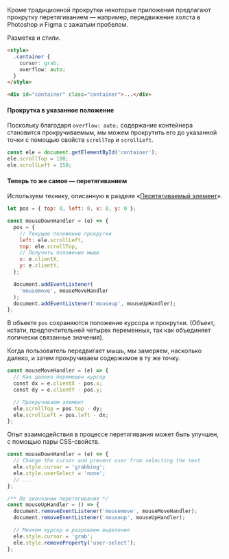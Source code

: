 Кроме традиционной прокрутки некоторые приложения предлагают прокрутку перетягиванием — например, передвижение холста в Photoshop и Figma с зажатым пробелом.

Разметка и стили.

```html
<style>
  .container {
    cursor: grab;
    overflow: auto;
  }
</style>

<div id="container" class="container">...</div>
```

#### Прокрутка в указанное положение

Поскольку благодаря `overflow: auto;` содержание контейнера становится прокручиваемым, мы можем прокрутить его до указанной точки с помощью свойств `scrollTop` и `scrollLeft`.

```javascript
const ele = document.getElementById('container');
ele.scrollTop = 100;
ele.scrollLeft = 150;
```

#### Теперь то же самое — перетягиванием

Используем технику, описанную в разделе «[Перетягиваемый элемент](#topic-draggable-base)».

```javascript
let pos = { top: 0, left: 0, x: 0, y: 0 };

const mouseDownHandler = (e) => {
  pos = {
    // Текущее положение прокрутки
    left: ele.scrollLeft,
    top: ele.scrollTop,
    // Получить положение мыши
    x: e.clientX,
    y: e.clientY,
  };

  document.addEventListener(
    'mousemove', mouseMoveHandler
  );
  document.addEventListener('mouseup', mouseUpHandler);
};
```

В объекте `pos` сохраняются положение курсора и прокрутки. (Объект, кстати, предпочтительней четырех переменных, так как объединяет логически связанные значения).

Когда пользователь передвигает мышь, мы замеряем, насколько далеко, и затем прокручиваем содержимое в ту же точку.

```javascript
const mouseMoveHandler = (e) => {
  // Как далеко перемещен курсор
  const dx = e.clientX - pos.x;
  const dy = e.clientY - pos.y;

  // Прокручиваем элемент
  ele.scrollTop = pos.top - dy;
  ele.scrollLeft = pos.left - dx;
};
```

Опыт взаимодействия в процессе перетягивания может быть улучшен, с помощью пары CSS-свойств.

```javascript
const mouseDownHandler = (e) => {
  // Change the cursor and prevent user from selecting the text
  ele.style.cursor = 'grabbing';
  ele.style.userSelect = 'none';
  // ...
};

/** По окончании перетягивания */
const mouseUpHandler = () => {
  document.removeEventListener('mousemove', mouseMoveHandler);
  document.removeEventListener('mouseup', mouseUpHandler);

  // Меняем курсор и разрешаем выделение
  ele.style.cursor = 'grab';
  ele.style.removeProperty('user-select');
};
```
